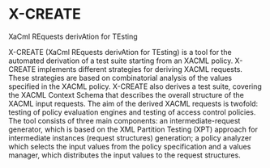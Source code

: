 # X-CREATE
XaCml REquests derivAtion for TEsting


X-CREATE (XaCml REquests derivAtion for TEsting) is a tool for the automated derivation of a test suite starting from an XACML policy. X-CREATE implements different strategies for deriving XACML requests. These strategies are based on combinatorial analysis of the values specified in the XACML policy. X-CREATE also derives a test suite, covering the XACML Context Schema that describes the overall structure of the XACML input requests. The aim of the derived XACML requests is twofold: testing of policy evaluation engines and testing of access control policies. The tool consists of three main components: an intermediate-request generator, which is based on the XML Partition Testing (XPT) approach for intermediate instances (request structures) generation; a policy analyzer which selects the input values from the policy specification and a values manager, which distributes the input values to the request structures. 
